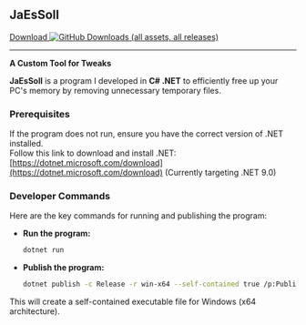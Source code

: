 ## **JaEsSoll**

[Download ![GitHub Downloads (all assets, all releases)](https://img.shields.io/github/downloads/beqare/Jes/total)](https://github.com/beqare/Jes/releases/latest/download/Jes.exe)


---

**A Custom Tool for Tweaks**

**JaEsSoll** is a program I developed in **C# .NET** to efficiently free up your PC's memory by removing unnecessary temporary files.

### **Prerequisites**

If the program does not run, ensure you have the correct version of .NET installed.  
Follow this link to download and install .NET:  
[https://dotnet.microsoft.com/download](https://dotnet.microsoft.com/download) (Currently targeting .NET 9.0)

### **Developer Commands**

Here are the key commands for running and publishing the program:

- **Run the program:**

  ```bash
  dotnet run
  ```

- **Publish the program:**

  ```bash
  dotnet publish -c Release -r win-x64 --self-contained true /p:PublishSingleFile=true /p:IncludeAllContentForSelfExtract=true /p:TrimMode=Link
  ```

This will create a self-contained executable file for Windows (x64 architecture).

